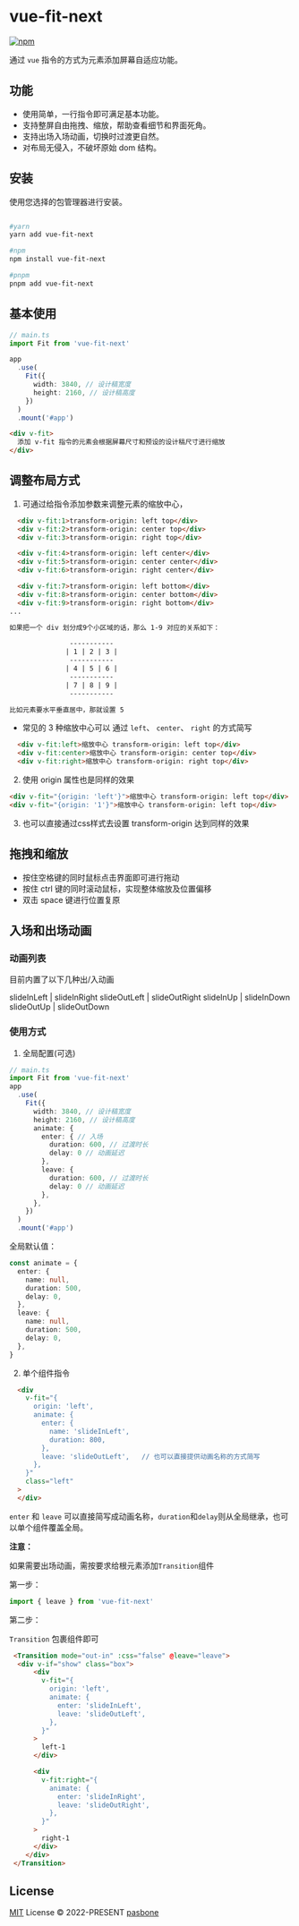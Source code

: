 # vue-fit-next

[![npm](https://img.shields.io/npm/v/vue-fit-next)](https://www.npmjs.com/package/vue-fit-next)

通过 `vue` 指令的方式为元素添加屏幕自适应功能。

## 功能

- 使用简单，一行指令即可满足基本功能。
- 支持整屏自由拖拽、缩放，帮助查看细节和界面死角。
- 支持出场入场动画，切换时过渡更自然。
- 对布局无侵入，不破坏原始 dom 结构。

## 安装

使用您选择的包管理器进行安装。

```bash

#yarn
yarn add vue-fit-next

#npm
npm install vue-fit-next

#pnpm
pnpm add vue-fit-next

```

## 基本使用

```ts 
// main.ts
import Fit from 'vue-fit-next'

app
  .use(
    Fit({
      width: 3840, // 设计稿宽度
      height: 2160, // 设计稿高度
    })
  )
  .mount('#app')

```

```html
<div v-fit>
  添加 v-fit 指令的元素会根据屏幕尺寸和预设的设计稿尺寸进行缩放
</div>
```

## 调整布局方式

1. 可通过给指令添加参数来调整元素的缩放中心，

  ```html
    <div v-fit:1>transform-origin: left top</div>
    <div v-fit:2>transform-origin: center top</div>
    <div v-fit:3>transform-origin: right top</div>

    <div v-fit:4>transform-origin: left center</div>
    <div v-fit:5>transform-origin: center center</div>
    <div v-fit:6>transform-origin: right center</div>

    <div v-fit:7>transform-origin: left bottom</div>
    <div v-fit:8>transform-origin: center bottom</div>
    <div v-fit:9>transform-origin: right bottom</div>
  ...

  如果把一个 div 划分成9个小区域的话，那么 1-9 对应的关系如下：

                 -----------
                | 1 | 2 | 3 |
                 -----------
                | 4 | 5 | 6 |
                 -----------
                | 7 | 8 | 9 |
                 -----------

  比如元素要水平垂直居中，那就设置 5
  ```
  
  - 常见的 3 种缩放中心可以 通过 `left`、 `center`、 `right` 的方式简写

  ```html
    <div v-fit:left>缩放中心 transform-origin: left top</div>
    <div v-fit:center>缩放中心 transform-origin: center top</div>
    <div v-fit:right>缩放中心 transform-origin: right top</div>
  ```

2. 使用 origin 属性也是同样的效果
  ```html
  <div v-fit="{origin: 'left'}">缩放中心 transform-origin: left top</div>
  <div v-fit="{origin: '1'}">缩放中心 transform-origin: left top</div>
  ```

3. 也可以直接通过css样式去设置 transform-origin 达到同样的效果


## 拖拽和缩放

- 按住空格键的同时鼠标点击界面即可进行拖动
- 按住 ctrl 键的同时滚动鼠标，实现整体缩放及位置偏移
- 双击 space 键进行位置复原

## 入场和出场动画

### 动画列表

目前内置了以下几种出/入动画

slideInLeft | slideInRight 
slideOutLeft | slideOutRight 
slideInUp | slideInDown
slideOutUp | slideOutDown

### 使用方式

1. 全局配置(可选)
  
```ts 
// main.ts
import Fit from 'vue-fit-next'
app
  .use(
    Fit({
      width: 3840, // 设计稿宽度
      height: 2160, // 设计稿高度
      animate: {
        enter: { // 入场
          duration: 600, // 过渡时长
          delay: 0 // 动画延迟
        },
        leave: {
          duration: 600, // 过渡时长
          delay: 0 // 动画延迟
        },
      },
    })
  )
  .mount('#app')

```

全局默认值：

```ts
const animate = {
  enter: {
    name: null,
    duration: 500,
    delay: 0,
  },
  leave: {
    name: null,
    duration: 500,
    delay: 0,
  },
}
```

2. 单个组件指令
   
```html
  <div
    v-fit="{
      origin: 'left',
      animate: {
        enter: {
          name: 'slideInLeft',
          duration: 800,
        },
        leave: 'slideOutLeft',   // 也可以直接提供动画名称的方式简写
      },
    }"
    class="left"
  >
  </div>
```
`enter` 和 `leave` 可以直接简写成动画名称，`duration`和`delay`则从全局继承，也可以单个组件覆盖全局。


**注意：**

如果需要出场动画，需按要求给根元素添加`Transition`组件

第一步：
```ts
import { leave } from 'vue-fit-next'
```
第二步：

`Transition` 包裹组件即可

```html
 <Transition mode="out-in" :css="false" @leave="leave">
  <div v-if="show" class="box">
      <div
        v-fit="{
          origin: 'left',
          animate: {
            enter: 'slideInLeft',
            leave: 'slideOutLeft',
          },
        }"
      >
        left-1
      </div>

      <div
        v-fit:right="{
          animate: {
            enter: 'slideInRight',
            leave: 'slideOutRight',
          },
        }"
      >
        right-1
      </div>
    </div>
 </Transition>

```
## License

[MIT](./LICENSE) License &copy; 2022-PRESENT [pasbone](https://github.com/pasbone)
